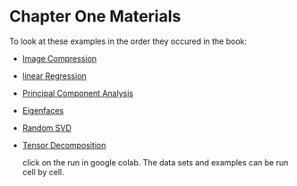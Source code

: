 # Chapter One Materials

To look at these examples in the order they occured in the book:

* [Image Compression](https://github.com/kslote1/Data-Driven-Dynamics/blob/main/chapter_one/image_compression.ipynb)
* [linear Regression](https://github.com/kslote1/Data-Driven-Dynamics/blob/main/chapter_one/linear_regression.ipynb)
* [Principal Component Analysis](https://github.com/kslote1/Data-Driven-Dynamics/blob/main/chapter_one/principal_component_analysis.ipynb)
* [Eigenfaces](https://github.com/kslote1/Data-Driven-Dynamics/blob/main/chapter_one/eigenfaces.ipynb)
* [Random SVD](https://github.com/kslote1/Data-Driven-Dynamics/blob/main/chapter_one/random_singular_value_decomposition.ipynb)
* [Tensor Decomposition](https://github.com/kslote1/Data-Driven-Dynamics/blob/main/chapter_one/tensor_decomposition.ipynb)

  click on the run in google colab. The data sets and examples can be run cell by cell.
